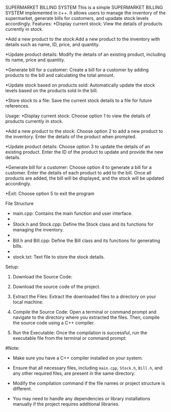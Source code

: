 SUPERMARKET BILLING SYSTEM
This is a simple SUPERMARKET BILLING SYSTEM implemented in c++. It allows users to manage the inventory of the supermarket, generate bills for customers, and upadate stock levels accordingly.
Features:
*Display current stock: View the details of products currently in stock.

*Add a new product to the stock:Add a new product to the inventory with details such as name, ID, price, and quantity.

*Update product details: Modify the details of an existing product, including its name, price and quantity.

*Generate bill for a customer: Create a bill for a customer by adding products to the bill and calculating the total amount.

*Update stock based on products sold: Automatically update the stock levels based on the products sold in the bill.

*Store stock to a file: Save the current stock details to a file for future references.

Usage:
*Display current stock: Choose option 1 to view the details of products currently in stock.

*Add a new product to the stock: Choose option 2 to add a new product to the inventory. Enter the details of the product when prompted.

*Update product details: Choose option 3 to update the details of an existing product. Enter the ID of the product to update and provide the new details.

*Generate bill for a customer: Choose option 4 to generate a bill for a customer. Enter the details of each product to add to the bill. Once all products are added, the bill will be displayed, and the stock will be updated accordingly.

*Exit: Choose option 5 to exit the program

File Structure
*	main.cpp: Contains the main function and user interface.
*	
*	Stock.h and Stock.cpp: Define the Stock class and its functions for managing the inventory.
*	
*	Bill.h and Bill.cpp: Define the Bill class and its functions for generating bills.
*	
* stock.txt: Text file to store the stock details.

Setup:
1. Download the Source Code:
 
2. Download the source code of the project.

3. Extract the Files:
   Extract the downloaded files to a directory on your local machine.
   
4. Compile the Source Code:
   Open a terminal or command prompt and navigate to the directory where you extracted the files. Then, compile the source code using a C++ compiler.
   
5. Run the Executable:
   Once the compilation is successful, run the executable file from the terminal or command prompt:

#Note:
- Make sure you have a C++ compiler installed on your system.

- Ensure that all necessary files, including `main.cpp`, `Stock.h`, `Bill.h`, and any other required files, are present in the same directory.

- Modify the compilation command if the file names or project structure is different.
  
- You may need to handle any dependencies or library installations manually if the project requires additional libraries.


  
